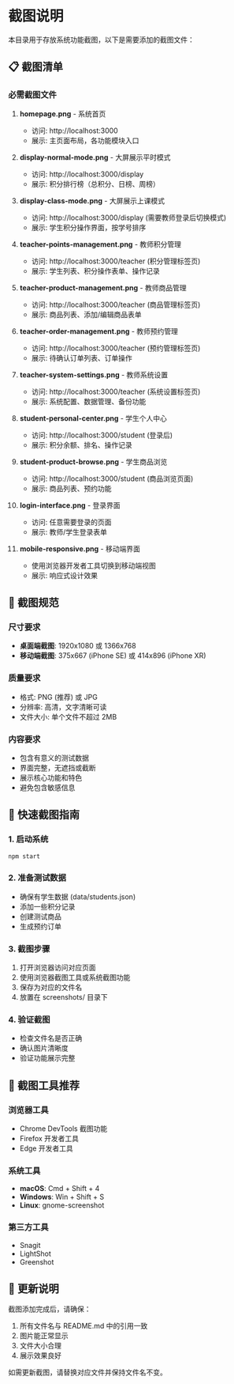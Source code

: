 # 截图说明

本目录用于存放系统功能截图，以下是需要添加的截图文件：

## 📋 截图清单

### 必需截图文件

1. **homepage.png** - 系统首页
   - 访问: http://localhost:3000
   - 展示: 主页面布局，各功能模块入口

2. **display-normal-mode.png** - 大屏展示平时模式
   - 访问: http://localhost:3000/display
   - 展示: 积分排行榜（总积分、日榜、周榜）

3. **display-class-mode.png** - 大屏展示上课模式
   - 访问: http://localhost:3000/display (需要教师登录后切换模式)
   - 展示: 学生积分操作界面，按学号排序

4. **teacher-points-management.png** - 教师积分管理
   - 访问: http://localhost:3000/teacher (积分管理标签页)
   - 展示: 学生列表、积分操作表单、操作记录

5. **teacher-product-management.png** - 教师商品管理
   - 访问: http://localhost:3000/teacher (商品管理标签页)
   - 展示: 商品列表、添加/编辑商品表单

6. **teacher-order-management.png** - 教师预约管理
   - 访问: http://localhost:3000/teacher (预约管理标签页)
   - 展示: 待确认订单列表、订单操作

7. **teacher-system-settings.png** - 教师系统设置
   - 访问: http://localhost:3000/teacher (系统设置标签页)
   - 展示: 系统配置、数据管理、备份功能

8. **student-personal-center.png** - 学生个人中心
   - 访问: http://localhost:3000/student (登录后)
   - 展示: 积分余额、排名、操作记录

9. **student-product-browse.png** - 学生商品浏览
   - 访问: http://localhost:3000/student (商品浏览页面)
   - 展示: 商品列表、预约功能

10. **login-interface.png** - 登录界面
    - 访问: 任意需要登录的页面
    - 展示: 教师/学生登录表单

11. **mobile-responsive.png** - 移动端界面
    - 使用浏览器开发者工具切换到移动端视图
    - 展示: 响应式设计效果

## 📐 截图规范

### 尺寸要求
- **桌面端截图**: 1920x1080 或 1366x768
- **移动端截图**: 375x667 (iPhone SE) 或 414x896 (iPhone XR)

### 质量要求
- 格式: PNG (推荐) 或 JPG
- 分辨率: 高清，文字清晰可读
- 文件大小: 单个文件不超过 2MB

### 内容要求
- 包含有意义的测试数据
- 界面完整，无遮挡或截断
- 展示核心功能和特色
- 避免包含敏感信息

## 🚀 快速截图指南

### 1. 启动系统
```bash
npm start
```

### 2. 准备测试数据
- 确保有学生数据 (data/students.json)
- 添加一些积分记录
- 创建测试商品
- 生成预约订单

### 3. 截图步骤
1. 打开浏览器访问对应页面
2. 使用浏览器截图工具或系统截图功能
3. 保存为对应的文件名
4. 放置在 screenshots/ 目录下

### 4. 验证截图
- 检查文件名是否正确
- 确认图片清晰度
- 验证功能展示完整

## 🔧 截图工具推荐

### 浏览器工具
- Chrome DevTools 截图功能
- Firefox 开发者工具
- Edge 开发者工具

### 系统工具
- **macOS**: Cmd + Shift + 4
- **Windows**: Win + Shift + S
- **Linux**: gnome-screenshot

### 第三方工具
- Snagit
- LightShot
- Greenshot

## 📝 更新说明

截图添加完成后，请确保：
1. 所有文件名与 README.md 中的引用一致
2. 图片能正常显示
3. 文件大小合理
4. 展示效果良好

如需更新截图，请替换对应文件并保持文件名不变。